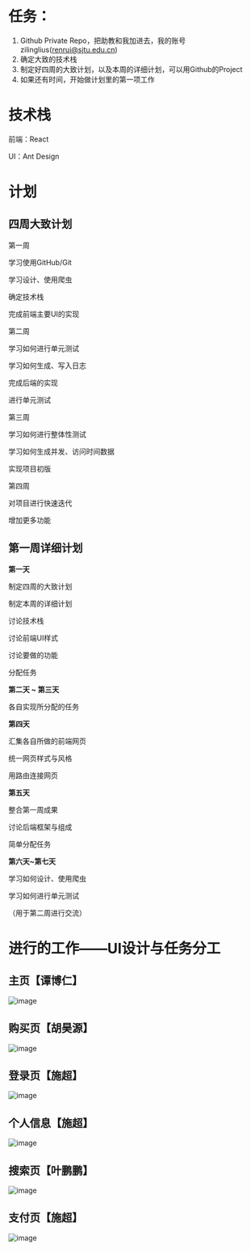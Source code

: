 # 任务：

1. Github Private Repo，把助教和我加进去，我的账号zilinglius(renrui@sjtu.edu.cn)
2. 确定大致的技术栈
3. 制定好四周的大致计划，以及本周的详细计划，可以用Github的Project
4. 如果还有时间，开始做计划里的第一项工作





# 技术栈

前端：React

UI：Ant Design



# 计划

## 四周大致计划

第一周

学习使用GitHub/Git

学习设计、使用爬虫

确定技术栈

完成前端主要UI的实现



第二周

学习如何进行单元测试

学习如何生成、写入日志

完成后端的实现

进行单元测试



第三周

学习如何进行整体性测试

学习如何生成并发、访问时间数据

实现项目初版



第四周

对项目进行快速迭代

增加更多功能



## 第一周详细计划

**第一天**

制定四周的大致计划

制定本周的详细计划

讨论技术栈

讨论前端UI样式

讨论要做的功能

分配任务



**第二天 ~ 第三天**

各自实现所分配的任务



**第四天**

汇集各自所做的前端网页

统一网页样式与风格

用路由连接网页



**第五天**

整合第一周成果

讨论后端框架与组成

简单分配任务



**第六天~第七天**

学习如何设计、使用爬虫

学习如何进行单元测试

（用于第二周进行交流）



# 进行的工作——UI设计与任务分工

## 主页【谭博仁】

![image](https://github.com/855DEV/Development-diary/blob/master/Week1/Day1/images/主页.jpg)

## 购买页【胡昊源】

![image](https://github.com/855DEV/Development-diary/blob/master/Week1/Day1/images/购买页.jpg)

## 登录页【施超】

![image](https://github.com/855DEV/Development-diary/blob/master/Week1/Day1/images/登录页and注册页.jpg)

## 个人信息【施超】

![image](https://github.com/855DEV/Development-diary/blob/master/Week1/Day1/images/个人信息.jpg)

## 搜索页【叶鹏鹏】

![image](https://github.com/855DEV/Development-diary/blob/master/Week1/Day1/images/搜索页.jpg)

## 支付页【施超】

![image](https://github.com/855DEV/Development-diary/blob/master/Week1/Day1/images/支付页.jpg)
